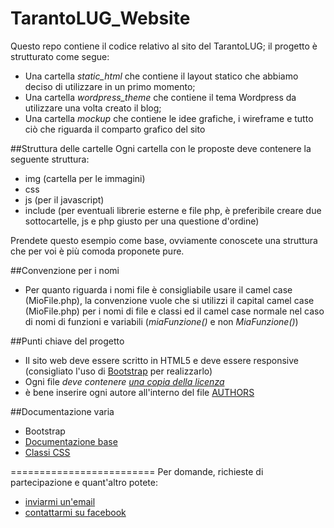 TarantoLUG_Website
=========================

Questo repo contiene il codice relativo al sito del TarantoLUG; il progetto è strutturato come segue:
* Una cartella *static_html* che contiene il layout statico che abbiamo deciso di utilizzare in un primo momento;
* Una cartella *wordpress_theme* che contiene il tema Wordpress da utilizzare una volta creato il blog;
* Una cartella *mockup* che contiene le idee grafiche, i wireframe e tutto ciò che riguarda il comparto grafico del sito



##Struttura delle cartelle
Ogni cartella con le proposte deve contenere la seguente struttura:
* img (cartella per le immagini)
* css
* js (per il javascript)
* include (per eventuali librerie esterne e file php, è preferibile creare due sottocartelle, js e php giusto per una questione d'ordine)


Prendete questo esempio come base, ovviamente conoscete una struttura che per voi è più comoda proponete pure.

##Convenzione per i nomi
* Per quanto riguarda i nomi file è consigliabile usare il camel case (MioFile.php), la convenzione vuole che si utilizzi il capital camel case (MioFile.php) per i nomi di file e classi ed il camel case normale nel caso di nomi di funzioni e variabili (_miaFunzione()_ e non _MiaFunzione()_)

##Punti chiave del progetto
* Il sito web deve essere scritto in HTML5 e deve essere responsive (consigliato l'uso di [Bootstrap](http://getbootstrap.com) per realizzarlo)
* Ogni file *deve contenere [una copia della licenza](https://github.com/TarantoLUG/TarantoLUG_Website/blob/master/LICENSE)*
* è bene inserire ogni autore all'interno del file [AUTHORS](https://github.com/TarantoLUG/TarantoLUG_Website/blob/master/AUTHORS.md)

##Documentazione varia
* Bootstrap
 * [Documentazione base](http://getbootstrap.com/getting-started/)
 * [Classi CSS](http://getbootstrap.com/css)
 
=========================
Per domande, richieste di partecipazione e quant'altro potete:
* [inviarmi un'email](mailto:tiz.basile@gmail.com)
* [contattarmi su facebook](https://www.facebook.com/tizionario)
